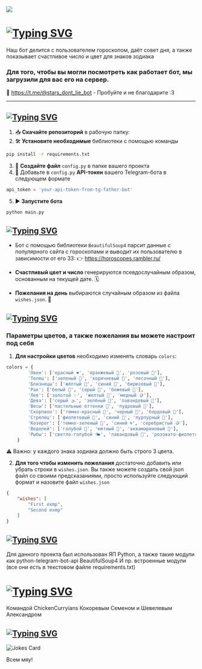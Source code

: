 <div id="header" align="left">
  <img src="https://i.gifer.com/7X49.gif"/>
</div>

# [![Typing SVG](https://readme-typing-svg.herokuapp.com?font=Fira+Code&weight=800size=45&duration=2000&pause=2000&color=BE0EF7&vCenter=true&width=450&lines=%F0%9F%8C%9F%F0%9F%94%AE+Horoscope+Telegram+Bot++)](https://git.io/typing-svg)

Наш бот делится с пользователем гороскопом, даёт совет дня, а также показывает счастливое число и цвет для знаков зодиака

### Для того, чтобы вы могли посмотреть как работает бот, мы загрузили для вас его на сервер.
🔗 https://t.me/@stars_dont_lie_bot - Пробуйте и не благодарите :3


---

## [![Typing SVG](https://readme-typing-svg.herokuapp.com?font=Fira+Code&weight=1200&duration=2000&pause=2000&color=BE0EF7&vCenter=true&width=435&lines=%F0%9F%9A%80+%D0%9A%D0%B0%D0%BA+%D0%BD%D0%B0%D1%87%D0%B0%D1%82%D1%8C+%D0%BF%D0%BE%D0%BB%D1%8C%D0%B7%D0%BE%D0%B2%D0%B0%D1%82%D1%8C%D1%81%D1%8F)](https://git.io/typing-svg)
1. 📥 **Скачайте репозиторий** в рабочую папку:
2. 🛠️ **Установите необходимые** библиотеки с помощью команды
```bash
pip install -r requirements.txt
```
3. 📝 **Создайте файл** `config.py` в папке вашего проекта
4. 🔑 Добавьте в `config.py` **API-токен** вашего Telegram-бота в следующем формате
```python
api_token = 'your-api-token-from-tg-father-bot'
```
5. ▶️ **Запустите бота**
```bash
python main.py
```

## [![Typing SVG](https://readme-typing-svg.herokuapp.com?font=Fira+Code&weight=1200&duration=2000&pause=2000&color=BE0EF7&vCenter=true&width=435&lines=%F0%9F%8C%8C+%D0%9A%D0%B0%D0%BA+%D1%8D%D1%82%D0%BE+%D1%80%D0%B0%D0%B1%D0%BE%D1%82%D0%B0%D0%B5%D1%82)](https://git.io/typing-svg)
- Бот с помощью библиотеки `BeautifulSoup4` парсит данные с популярного сайта с гороскопами и выводит их пользователю в зависимости от его ЗЗ: 
👉 https://horoscopes.rambler.ru/

- **Счастливый цвет и число** генерируются псевдослучайным образом, основанным на текущей дате. 🗓️

- **Пожелания на день** выбираются случайным образом из файла `wishes.json`. 📖

## [![Typing SVG](https://readme-typing-svg.herokuapp.com?font=Fira+Code&weight=1200&duration=2000&pause=2000&color=BE0EF7&vCenter=true&width=435&lines=%F0%9F%8E%A8+%D0%9D%D0%B0%D1%81%D1%82%D1%80%D0%BE%D0%B9%D0%BA%D0%B8)](https://git.io/typing-svg)
### Параметры цветов, а также пожелания вы можете настроит под себя
1. **Для настройки цветов** необходимо изменять словарь `colors`:
```python
colors = {
        'Овен': ['красный ❤️', 'оранжевый 🧡', 'розовый 🌸'],
        'Телец': ['зеленый 🍃', 'коричневый 🍂', 'песочный 🌾'],
        'Близнецы': ['жёлтый 💛', 'синий 💙', 'бирюзовый 🌊'],
        'Рак': ['белый 🤍', 'серый 🐘', 'бежевый 🍂'],
        'Лев': ['золотой ✨', 'желтый 🌟', 'медный 🪙'],
        'Дева': ['серый 🌫️', 'зелёный 🌿', 'лавандовый 💜'],
        'Весы': ['пастельные оттенки 🌸', 'пудровый 🌷'],
        'Скорпион': ['темно-красный 🍷', 'черный 🖤', 'бордовый 🍒'],
        'Стрелец': ['фиолетовый 💜', 'синий 🌌', 'пурпурный 🌺'],
        'Козерог': ['темно-зеленый 🌲', 'синий 🌀', 'серебристый 🪙'],
        'Водолей': ['голубой 🌊', 'мятный 🍃', 'аквамариновый 🌊'],
        'Рыбы': ['светло-голубой 🌤️', 'лавандовый 💐', 'розовато-фиолетовый 🟣']
    }
```
⚠️ Важно: у каждого знака зодиака должно быть строго 3 цвета.

2. **Для того чтобы изменить пожелания** достаточно добавить или убрать строки в `wishes.json`. Вы также можете создать свой json файл со своими предсказаниями, просто используйте следующий формат и назовите файл `wishes.json`
```json
{
    "wishes": [
        "First exmp",
        "Second exmp"
    ]
}
```

## [![Typing SVG](https://readme-typing-svg.herokuapp.com?font=Fira+Code&weight=1200&duration=2000&pause=2000&color=BE0EF7&vCenter=true&width=435&lines=%F0%9F%9B%A0%EF%B8%8F+%D0%A1%D1%82%D0%B5%D0%BA+%D1%82%D0%B5%D1%85%D0%BD%D0%BE%D0%BB%D0%BE%D0%B3%D0%B8%D0%B9)](https://git.io/typing-svg)
Для данного проекта был использован ЯП Python, а также такие модули как 
python-telegram-bot-api
BeautifulSoup4
И пр. встроенные модули (все они есть в текстовом файле requirements.txt)

# [![Typing SVG](https://readme-typing-svg.herokuapp.com?font=Fira+Code&weight=1200&size=20&duration=2000&pause=2000&color=BE0EF7&vCenter=true&width=435&lines=%D0%9F%D1%80%D0%BE%D0%B5%D0%BA%D1%82+%D0%B1%D1%8B%D0%BB+%D1%81%D0%BE%D0%B7%D0%B4%D0%B0%D0%BD)](https://git.io/typing-svg)
Командой ChickenCurryians
Кокоревым Семеном и Шевелевым Александром

## [![Typing SVG](https://readme-typing-svg.herokuapp.com?font=Fira+Code&weight=1200&size=35&duration=2000&pause=2000&color=BE0EF7&vCenter=true&width=435&lines=%D0%A1%D0%BB%D1%83%D1%87%D0%B0%D0%B9%D0%BD%D0%B0%D1%8F+%D1%88%D1%83%D1%82%D0%BE%D1%87%D0%BA%D0%B0)](https://git.io/typing-svg)

![Jokes Card](https://readme-jokes.vercel.app/api?hideBorder)

Всем мяу!
